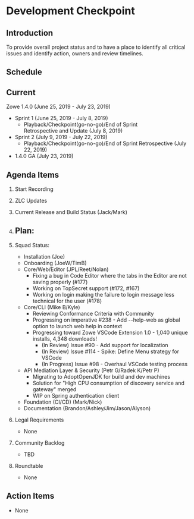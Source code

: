 # Development Checkpoint

Introduction
------------
To provide overall project status and to have a place to identify all critical issues and identify action, owners and review timelines.

Schedule
--------

Current
-------

Zowe 1.4.0 (June 25, 2019	- July 23, 2019)
- Sprint 1 (June 25, 2019	- July 8, 2019)
  - Playback/Checkpoint(go-no-go)/End of Sprint Retrospective and Update (July 8, 2019)
- Sprint 2 (July 9, 2019 - July 22, 2019)
	- Playback/Checkpoint(go-no-go)/End of Sprint Retrospective (July 22, 2019)
- 1.4.0 GA (July 23, 2019)


Agenda Items
------------
1. Start Recording
2. ZLC Updates
3. Current Release and Build Status (Jack/Mark)
4. Plan:
    - 
5. Squad Status:
    - Installation (Joe)
    - Onboarding (JoeW/TimB)
    - Core/Web/Editor (JPL/Reet/Nolan)
    	- Fixing a bug in Code Editor where the tabs in the Editor are not saving properly (#177)
    	- Working on TopSecret support (#172, #167)
    	- Working on login making the failure to login message less technical for the user (#178)
    - Core/CLI (Mike B/Kyle)
    	- Reviewing Conformance Criteria with Community
        - Progressing on imperative #238 - Add --help-web as global option to launch web help in context
    	- Progressing toward Zowe VSCode Extension 1.0 - 1,040 unique installs, 4,348 downloads!
            - (In Review) Issue #90 - Add support for localization
            - (In Review) Issue #114 - Spike: Define Menu strategy for VSCode
            - (In Progress) Issue #98 - Overhaul VSCode testing process
    - API Mediation Layer & Security (Petr G/Radek K/Petr P)
      - Migrating to AdoptOpenJDK for build and dev machines    
      - Solution for "High CPU consumption of discovery service and gateway" merged 
      - WIP on Spring authentication client
    - Foundation (CI/CD) (Mark/Nick)
    - Documentation (Brandon/Ashley/Jim/Jason/Alyson)


6. Legal Requirements
    - None

7. Community Backlog
    - TBD
8. Roundtable
    - None

Action Items
------------
- None
